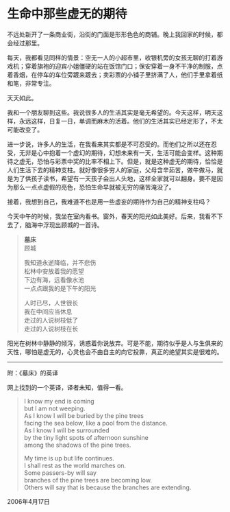 # 生命中那些虚无的期待

不远处新开了一条商业街，沿街的门面是形形色色的商铺。晚上我回家的时候，都会经过那里。

每天，我都看见同样的情景：空无一人的小超市里，收银机旁的女孩无聊的打着游戏机；穿着旗袍的迎宾小姐僵硬的站在饭馆门口；保安穿着一身不干净的制服，点着香烟，在停车的车位旁踱来踱去；卖彩票的小铺子里挤满了人，他们手里拿着纸和笔，非常专注。

天天如此。

我和一个朋友聊到这些。我说很多人的生活其实是毫无希望的。今天这样，明天这样，永远这样，日复一日，单调而麻木的活着。他们的生活其实已经定形了，不太可能改变了。

进一步说，许多人的生活，在我看来其实都是不可忍受的。而他们之所以还在忍受，无非是心中抱着一个虚幻的期待，幻想未来有一天，生活可能会变样。这种期待之虚无，恐怕与彩票中奖的比率不相上下。但是，就是这种虚无的期待，恰恰是人们生活下去的精神支柱。就好像很多穷人的家庭，父母含辛茹苦，做牛做马，就是为了供孩子读书，希望有一天孩子会出人头地，这样全家就可以翻身。要不是因为那么一点点虚假的亮色，恐怕生命早就被无穷的痛苦淹没了。

接着，我想到自己，我难道不也是用一些虚妄的期待作为自己的精神支柱吗？

今天中午的时候，我坐在室内看书。窗外，春天的阳光如此美好。后来，我看不下去了，脑海中浮现出顾城的一首诗。

> **墓床**  
> 顾城
> 
> 我知道永逝降临，并不悲伤   
> 松林中安放着我的愿望  
> 下边有海，远看像水池  
> 一点点跟我的是下午的阳光
> 
> 人时已尽，人世很长  
> 我在中间应当休息  
> 走过的人说树枝低了   
> 走过的人说树枝在长

阳光在树林中静静的倾泻，诱惑着你说放弃。可是不能，期待似乎是人与生俱来的天性，哪怕是虚无的，心灵也会不由自主的向它投靠，真正的绝望其实是很难的。

---

附：《墓床》的英译

网上找到的一个英译，译者未知，值得一看。

> I know my end is coming  
> but I am not weeping.  
> As I know I will be buried by the pine trees  
> facing the sea below, like a pool from the distance.  
> As I know I will be surrounded  
> by the tiny light spots of afternoon sunshine  
> among the shadows of the pine trees.
> 
> My time is up but life continues.  
> I shall rest as the world marches on.  
> Some passers-by will say  
> branches of the pine trees are becoming low.  
> Others will say that is because the branches are extending.

2006年4月17日
